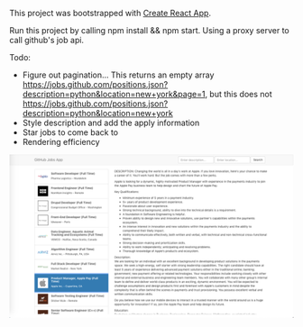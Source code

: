 This project was bootstrapped with [Create React App](https://github.com/facebook/create-react-app).

Run this project by calling npm install && npm start.
Using a proxy server to call github's job api.

Todo:
  - Figure out pagination... This returns an empty array https://jobs.github.com/positions.json?description=python&location=new+york&page=1, but this does not https://jobs.github.com/positions.json?description=python&location=new+york
  - Style description and add the apply information
  - Star jobs to come back to
  - Rendering efficiency
  
![Alt text](./ScreenShot.png?raw=true "Screen Shot")
